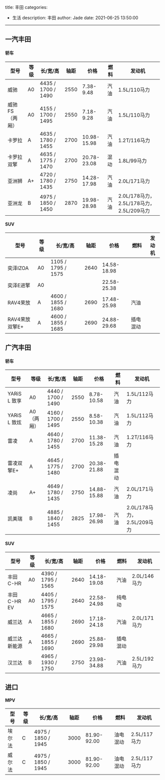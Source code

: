 title: 丰田
categories:
  - 生活
description: 丰田
author: Jade
date: 2021-06-25 13:50:00
---
## 一汽丰田

#### 轿车
|型号|等级|长/宽/高|轴距|价格|燃料|发动机|
|-|-|-|-|-|-|-|
|威驰|A0|4435 / 1700 / 1490|2550|7.38-9.48|汽油|1.5L/110马力|
|威驰FS（两厢）|A0|4155 / 1700 / 1495|2550|7.18-9.28|汽油|1.5L/110马力|
|卡罗拉|A|4635 / 1780 / 1455|2700|10.98-15.98|汽油|1.2T/116马力|
|卡罗拉双擎|A|4635 / 1775 / 1470|2700|20.78-23.08|混动|1.8L/99马力|
|亚洲狮|A+|4720 / 1780 / 1435|2750|14.28-17.98|汽油|2.0L/171马力|
|亚洲龙|B|4975 / 1850 / 1450|2870|19.98-28.98|汽油|2.0L/178马力，2.5L/178马力，2.5L/209马力|

#### SUV
| 型号         | 等级 | 长/宽/高        | 轴距 | 价格      | 燃料   | 发动机 |
| - | - | - | - | - | - | - |
| 奕泽IZOA     | A0   | 1105 / 1795 / 1575 | 2640 | 14.58-18.98 |          |        |
| 奕泽E进擎  | A0   |                    |      | 22.58-25.38 |          |        |
| RAV4荣放     | A    | 4600 / 1855 / 1680 | 2690 | 17.48-25.98 | 汽油   |        |
| RAV4荣放双擎E+ | A    | 4600 / 1855 / 1685 | 2690 | 24.88-29.68 | 插电混动 |        |


## 广汽丰田

#### 轿车
| 型号       | 等级     | 长/宽/高        | 轴距 | 价格      | 燃料   | 发动机                  |
| - | - | - | - | - | - | - |
| YARiS L 致享 | A0         | 4440 / 1700 / 1490 | 2550 | 8.78-10.58  | 汽油   | 1.5L/112马力             |
| YARiS L 致炫 | A0（两厢） | 4160 / 1700 / 1495 | 2550 | 8.58-10.38  | 汽油   | 1.5L/112马力             |
| 雷凌       | A          | 4640 / 1780 / 1455 | 2700 | 11.38-15.28 | 汽油   | 1.2T/116马力             |
| 雷凌双擎E+ | A          | 4645 / 1775 / 1480 | 2700 | 20.38-21.88 | 插电混动 |                            |
| 凌尚       | A+         | 4649 / 1780 / 1435 | 2750 | 14.88-15.88 | 汽油   | 2.0L/171马力             |
| 凯美瑞    | B          | 4885 / 1840 / 1455 | 2825 | 17.98-26.98 | 汽油   | 2.0L/178马力，2.5L/209马力 |

#### SUV
| 型号       | 等级 | 长/宽/高        | 轴距 | 价格      | 燃料   | 发动机    |
| ------------ | ---- | ------------------ | ---- | ----------- | -------- | ------------ |
| 丰田C-HR   | A0   | 4390 / 1795 / 1565 | 2640 | 14.18-19.08 | 汽油   | 2.0L/146马力 |
| 丰田C-HR EV | A0   | 4405 / 1795 / 1575 | 2640 | 22.58-24.98 | 纯电动 |              |
| 威兰达    | A    | 4665 / 1855 / 1680 | 2690 | 17.18-24.18 | 汽油   | 2.0L/171马力 |
| 威兰达新能源 | A    | 4665 / 1855 / 1690 | 2690 | 25.88-29.98 | 插电混动 |              |
| 汉兰达    | B    | 4965 / 1930 / 1750 | 2750 | 23.98-34.88 | 汽油   | 2.5L/192马力 |


## 进口

#### MPV
| 型号 | 等级 | 长/宽/高        | 轴距 | 价格      | 燃料   | 发动机    |
| - | - | - | - | - | - | - |
| 埃尔法 | C    | 4975 / 1850 / 1945 | 3000 | 81.90-92.00 | 油电混动 | 2.5L/117马力 |
| 威尔法 | C    | 4975 / 1850 / 1945 | 3000 | 81.90-92.00 | 油电混动 | 2.5L/117马力 |
